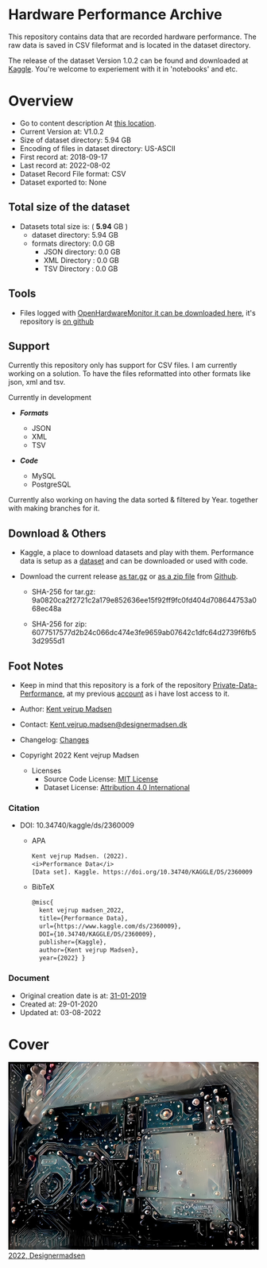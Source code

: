 # Hardware Performance Archive
This repository contains data that are recorded hardware performance.
The raw data is saved in CSV fileformat and is located in the dataset directory.

The release of the dataset Version 1.0.2 can be found and downloaded at
[Kaggle](https://www.kaggle.com/datasets/kentvejrupmadsen/dataset-performance). 
You're welcome to experiement with it in 'notebooks' and etc.


# Overview
* Go to content description At [this location](docs/contents.md).
* Current Version at: V1.0.2
* Size of dataset directory: 5.94 GB
* Encoding of files in dataset directory: US-ASCII
* First record at: 2018-09-17
* Last record at: 2022-08-02
* Dataset Record File format: CSV
* Dataset exported to: None


## Total size of the dataset
* Datasets total size is: ( **5.94** GB )
    * dataset directory: 5.94 GB
    * formats directory: 0.0 GB
        * JSON directory: 0.0 GB
        * XML Directory : 0.0 GB
        * TSV Directory : 0.0 GB


## Tools
* Files logged with [OpenHardwareMonitor it can be downloaded here](https://openhardwaremonitor.org/downloads/), it's
repository is [on github](https://github.com/openhardwaremonitor/openhardwaremonitor)



## Support
Currently this repository only has support for CSV files. I am currently working on a solution. 
To have the files reformatted into other formats like json, xml and tsv.

Currently in development
* ***Formats***
    * JSON
    * XML
    * TSV


* ***Code***
    * MySQL
    * PostgreSQL


Currently also working on having the data sorted & filtered by Year. together with making branches for it.

## Download & Others
* Kaggle, 
a place to download datasets and play with them. Performance data is setup as a [dataset](https://www.kaggle.com/datasets/kentvejrupmadsen/dataset-performance) and can be downloaded or used with code.

* Download the current release
[as tar.gz](https://github.com/KentVejrupMadsen/data.performance/archive/refs/tags/release-03-08-2022.tar.gz)
or 
[as a zip file](https://github.com/KentVejrupMadsen/data.performance/archive/refs/tags/release-03-08-2022.zip) 
from 
[Github](https://github.com/KentVejrupMadsen/data.performance/releases/tag/release-03-08-2022).
    * SHA-256 for tar.gz: 
    9a0820ca2f2721c2a179e852636ee15f92ff9fc0fd404d708644753a068ec48a

    * SHA-256 for zip:
    6077517577d2b24c066dc474e3fe9659ab07642c1dfc64d2739f6fb53d2955d1


## Foot Notes
* Keep in mind that this repository is a fork of the repository 
[Private-Data-Performance](https://github.com/KentMadsen/Private-Data-Performance/commits/master),
at my previous 
[account](https://github.com/KentMadsen)
 as i have lost access to it.

* Author: [Kent vejrup Madsen](https://github.com/kentVejrupMadsen/)
* Contact: Kent.vejrup.madsen@designermadsen.dk
* Changelog: [Changes](docs/changelog.md)

* Copyright 2022 Kent vejrup Madsen
    * Licenses
        * Source Code License: [MIT License](docs/licenses/sourcecode_license.md)
        * Dataset License: [Attribution 4.0 International](docs/licenses/dataset_license.md)



### Citation
* DOI: 10.34740/kaggle/ds/2360009
    * APA

          Kent vejrup Madsen. (2022).
          <i>Performance Data</i>
          [Data set]. Kaggle. https://doi.org/10.34740/KAGGLE/DS/2360009

    * BibTeX

          @misc{
            kent vejrup madsen_2022,
            title={Performance Data},
            url={https://www.kaggle.com/ds/2360009},
            DOI={10.34740/KAGGLE/DS/2360009},
            publisher={Kaggle},
            author={Kent vejrup Madsen},
            year={2022} }


### Document
* Original creation date is at: [31-01-2019](https://github.com/KentMadsen/Private-Data-Performance)
* Created at: 29-01-2020
* Updated at: 03-08-2022




# Cover
![Repository cover image for social networks](preview.jpg)
[2022, Designermadsen](https://www.deviantart.com/designermadsen/art/Electronics-923444847)
